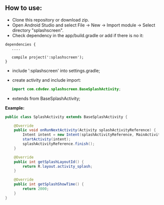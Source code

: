 ## **How to use:**

* Clone this repository or download zip.
* Open Android Studio and select File -> New -> Import module -> Select directory "splashscreen". 
* Check dependency in the app/build.gradle or add if there is no it:

```
dependencies {
   ....

   compile project(':splashscreen');
}
```

* include ':splashscreen' into settings.gradle;

* create activity and include import:
```java
   import com.cdvdev.splashscreen.BaseSplashActivity;
```

* extends from BaseSplashActivity;

**Example:**

```java
public class SplashActivity extends BaseSplashActivity {

    @Override
    public void onRunNextActivity(Activity splashActivityReference) {
        Intent intent = new Intent(splashActivityReference, MainActivity.class);
        startActivity(intent);
        splashActivityReference.finish();
    }

    @Override
    public int getSplashLayoutId() {
        return R.layout.activity_splash;
    }

    @Override
    public int getSplashShowTime() {
        return 2000;
    }
}
```
